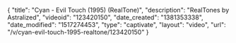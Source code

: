 {
    "title": "Cyan - Evil Touch (1995) (RealTone)",
    "description": "RealTones by Astralized",
    "videoid": "123420150",
    "date_created": "1381353338",
    "date_modified": "1517274453",
    "type": "captivate",
    "layout": "video",
    "url": "\/v\/cyan-evil-touch-1995-realtone\/123420150"
}
